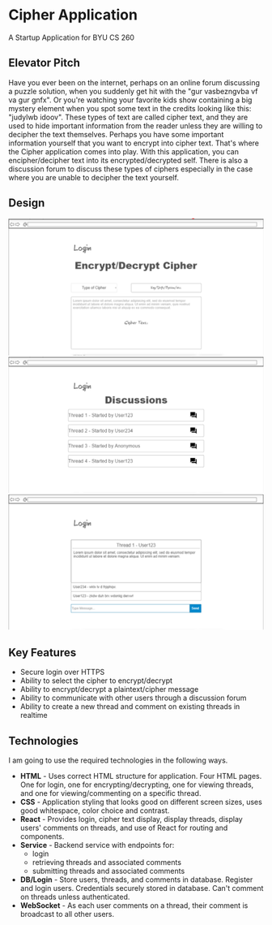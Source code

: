 # Cipher Application
A Startup Application for BYU CS 260
## Elevator Pitch
Have you ever been on the internet, perhaps on an online forum discussing a puzzle solution, when you suddenly get hit with the "gur vasbezngvba vf va gur gnfx". Or you're watching your favorite kids show containing a big mystery element when you spot some text in the credits looking like this: "judylwb idoov". These types of text are called cipher text, and they are used to hide important information from the reader unless they are willing to decipher the text themselves. Perhaps you have some important information yourself that you want to encrypt into cipher text. That's where the Cipher application comes into play. With this application, you can encipher/decipher text into its encrypted/decrypted self. There is also a discussion forum to discuss these types of ciphers especially in the case where you are unable to decipher the text yourself.
## Design
![DesignImage1](StartupDesignP1.png)
![DesignImage2](StartupDesignP2.png)
![DesignImage3](StartupDesignP3.png)
## Key Features
- Secure login over HTTPS
- Ability to select the cipher to encrypt/decrypt
- Ability to encrypt/decrypt a plaintext/cipher message
- Ability to communicate with other users through a discussion forum
- Ability to create a new thread and comment on existing threads in realtime
## Technologies
I am going to use the required technologies in the following ways.

- **HTML** - Uses correct HTML structure for application. Four HTML pages. One for login, one for encrypting/decrypting, one for viewing threads, and one for viewing/commenting on a specific thread.
- **CSS** - Application styling that looks good on different screen sizes, uses good whitespace, color choice and contrast.
- **React** - Provides login, cipher text display, display threads, display users' comments on threads, and use of React for routing and components.
- **Service** - Backend service with endpoints for:
  - login
  - retrieving threads and associated comments
  - submitting threads and associated comments
- **DB/Login** - Store users, threads, and comments in database. Register and login users. Credentials securely stored in database. Can't comment on threads unless authenticated.
- **WebSocket** - As each user comments on a thread, their comment is broadcast to all other users.
